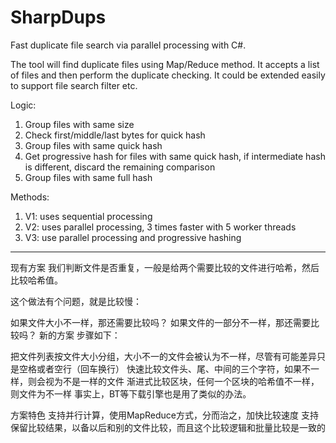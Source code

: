 # SharpDups
Fast duplicate file search via parallel processing with C#.

The tool will find duplicate files using Map/Reduce method. It accepts a list of files and then perform the duplicate checking. It could be extended easily to support file search filter etc.


Logic:

1. Group files with same size
2. Check first/middle/last bytes for quick hash
3. Group files with same quick hash
4. Get progressive hash for files with same quick hash, if intermediate hash is different, discard the remaining comparison
5. Group files with same full hash


Methods:

1. V1: uses sequential processing
2. V2: uses parallel processing, 3 times faster with 5 worker threads
3. V3: use parallel processing and progressive hashing


--------------------------

现有方案
我们判断文件是否重复，一般是给两个需要比较的文件进行哈希，然后比较哈希值。

这个做法有个问题，就是比较慢：

如果文件大小不一样，那还需要比较吗？
如果文件的一部分不一样，那还需要比较吗？
新的方案
步骤如下：

把文件列表按文件大小分组，大小不一的文件会被认为不一样，尽管有可能差异只是空格或者空行（回车换行）
快速比较文件头、尾、中间的三个字符，如果不一样，则会视为不是一样的文件
渐进式比较区块，任何一个区块的哈希值不一样，则文件为不一样
事实上，BT等下载引擎也是用了类似的办法。

方案特色
支持并行计算，使用MapReduce方式，分而治之，加快比较速度
支持保留比较结果，以备以后和别的文件比较，而且这个比较逻辑和批量比较是一致的

